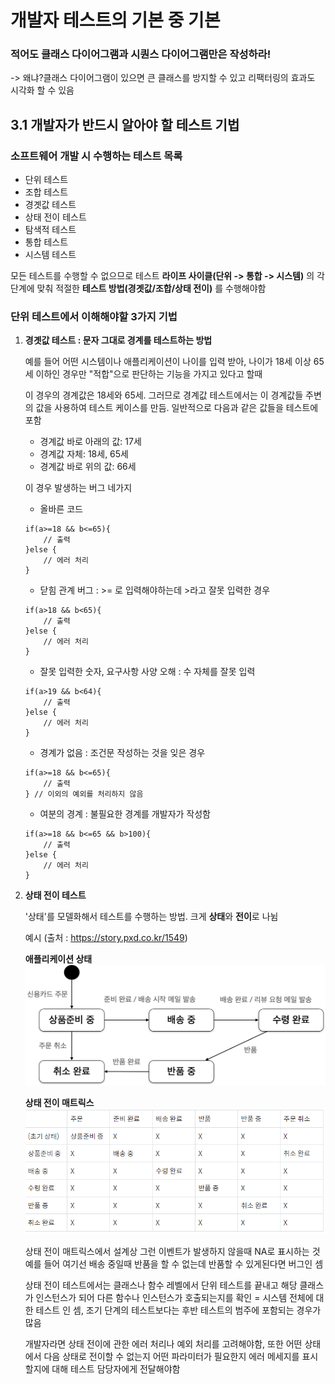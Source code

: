 개발자 테스트의 기본 중 기본
=============

### **적어도 클래스 다이어그램과 시퀀스 다이어그램만은 작성하라!** 
->  왜냐?클래스 다이어그램이 있으면 큰 클래스를 방지할 수 있고 리팩터링의 효과도 시각화 할 수 있음

## 3.1 개발자가 반드시 알아야 할 테스트 기법

### 소프트웨어 개발 시 수행하는 테스트 목록

- 단위 테스트
- 조합 테스트
- 경곗값 테스트
- 상태 전이 테스트
- 탐색적 테스트
- 통합 테스트
- 시스템 테스트

모든 테스트를 수행할 수 없으므로
테스트 **라이프 사이클(단위 -> 통합 -> 시스템)** 의 각 단계에 맞춰 적절한 **테스트 방법(경곗값/조합/상태 전이)** 를 수행해야함

### 단위 테스트에서 이해해야할 3가지 기법

1. **경곗값 테스트 : 문자 그대로 경계를 테스트하는 방법**

    예를 들어
    어떤 시스템이나 애플리케이션이 나이를 입력 받아, 나이가 18세 이상 65세 이하인 경우만 "적합"으로 판단하는 기능을 가지고 있다고 할때  
    
    이 경우의 경계값은 18세와 65세. 그러므로 경계값 테스트에서는 이 경계값들 주변의 값을 사용하여 테스트 케이스를 만듬. 일반적으로 다음과 같은 값들을 테스트에 포함

    - 경계값 바로 아래의 값: 17세  
    - 경계값 자체: 18세, 65세  
    - 경계값 바로 위의 값: 66세

    이 경우 발생하는 버그 네가지

    - 올바른 코드
    ```
    if(a>=18 && b<=65){
        // 출력
    }else {
        // 에러 처리
    }
    ```

    - 닫힘 관계 버그 : >= 로 입력해야하는데 >라고 잘못 입력한 경우
    ```
    if(a>18 && b<65){
        // 출력
    }else {
        // 에러 처리
    }
    ```

    - 잘못 입력한 숫자, 요구사항 사양 오해 : 수 자체를 잘못 입력
    ```
    if(a>19 && b<64){
        // 출력
    }else {
        // 에러 처리
    }
    ```

    - 경계가 없음 : 조건문 작성하는 것을 잊은 경우
    ```
    if(a>=18 && b<=65){
        // 출력
    } // 이외의 예외를 처리하지 않음
    ```

    - 여분의 경계 : 불필요한 경계를 개발자가 작성함
    ```
    if(a>=18 && b<=65 && b>100){
        // 출력
    }else {
        // 에러 처리
    }
    ```
  
2. **상태 전이 테스트**

    '상태'를 모델화해서 테스트를 수행하는 방법. 크게 **상태**와 **전이**로 나뉨

    예시 (출처 : https://story.pxd.co.kr/1549)

    **애플리케이션 상태**
    ![alt text](image-3.png)

    **상태 전이 매트릭스**
    ![alt text](image-4.png)

    상태 전이 매트릭스에서 설계상 그런 이벤트가 발생하지 않을때 NA로 표시하는 것
    예를 들어 여기선 배송 중일때 반품을 할 수 없는데 반품할 수 있게된다면 버그인 셈

    상태 전이 테스트에서는 클래스나 함수 레벨에서 단위 테스트를 끝내고 해당 클래스가 인스턴스가 되어 다른 함수나 인스턴스가 호출되는지를 확인 = 시스템 전체에 대한 테스트 인 셈, 조기 단계의 테스트보다는 후반 테스트의 범주에 포함되는 경우가 많음

    개발자라면 상태 전이에 관한 에러 처리나 예외 처리를 고려해야함, 또한 어떤 상태에서 다음 상태로 전이할 수 없는지 어떤 파라미터가 필요한지 에러 메세지를 표시할지에 대해 테스트 담당자에게 전달해야함